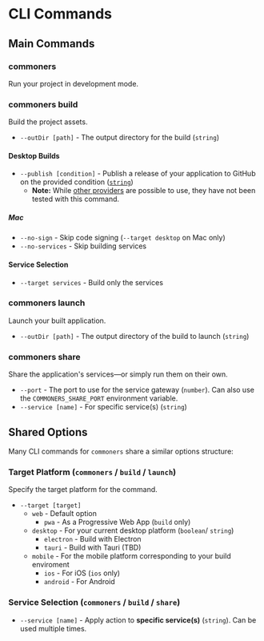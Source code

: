 # CLI Commands

## Main Commands
### commoners
Run your project in development mode. 

### commoners build
Build the project assets.
- `--outDir [path]` - The output directory for the build (`string`)

#### Desktop Builds
- `--publish [condition]` - Publish a release of your application to GitHub on the provided condition ([`string`](https://www.electron.build/configuration/publish.html#how-to-publish))
    - **Note:** While [other providers](https://www.electron.build/configuration/publish.html#publishers) are possible to use, they have not been tested with this command.

##### Mac
- `--no-sign` - Skip code signing (`--target desktop` on Mac only)
- `--no-services` - Skip building services

#### Service Selection
- `--target services` - Build only the services

### commoners launch
Launch your built application.
- `--outDir [path]` - The output directory of the build to launch (`string`)

### commoners share
Share the application's services—or simply run them on their own.
- `--port` - The port to use for the service gateway (`number`). Can also use the `COMMONERS_SHARE_PORT` environment variable.
- `--service [name]` - For specific service(s) (`string`)

## Shared Options
Many CLI commands for `commoners` share a similar options structure:

### Target Platform (`commoners` / `build` / `launch`)
Specify the target platform for the command.
- `--target [target]`
    - `web` - Default option
        - `pwa` - As a Progressive Web App (`build` only)
    - `desktop` - For your current desktop platform (`boolean`/ `string`)
        - `electron` - Build with Electron
        - `tauri` - Build with Tauri (TBD)
    - `mobile` - For the mobile platform corresponding to your build enviroment 
        - `ios` - For iOS (`ios` only)
        - `android` - For Android
    

### Service Selection (`commoners` / `build` / `share`)
- `--service [name]` - Apply action to **specific service(s)** (`string`). Can be used multiple times.